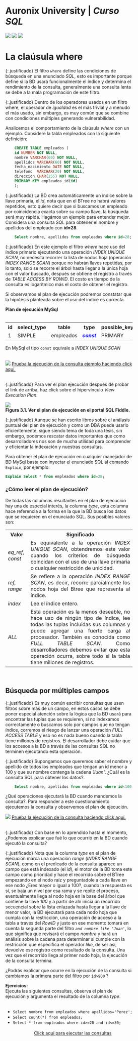 <link rel="stylesheet" type="text/css" href="estilos.css">
<div class="encabezado">
    <div class="h-izq">
        <h1 class="titulo-h1">Auronix University | <em>Curso SQL</em></h1>
    </div>
    <div class="h-der">
        <a href="indiceslentos.html"><img src="imagenes/previous.png"/></a>
        <a href="../"><img src="imagenes/home.png"/></a>
        <a href="#"><img src="imagenes/next.png"/></a>
    </div>   
</div>
 

# La claúsula where #

{:.justificado}
El filtro `where` define las condiciones de búsqueda en una enunciado *SQL*, esto es importante porque define si la BD usará funcionalmente el índice y determina el rendimiento de la consulta, generalmente una consulta lenta se debe a la mala programación de este filtro. 

{:.justificado}
Dentro de los operadores usados en un filtro where, el operador de *igualdad* es el más trivial y a menudo el más usado, sin embargo, es muy común que se combine con condiciones múltiples generando vulnerabilidad. 

Analicemos el comportamiento de la claúsula *where* con un ejemplo. Considere la tabla empleados con la siguiente definición:

```SQL
    CREATE TABLE empleados (
    id NUMBER NOT NULL,
    nombre VARCHAR(60) NOT NULL,
    apellidos VARCHAR(60) NOT NULL,
    fecha_nacimiento DATE NOT NULL,
    telefono  VARCHAR(20) NOT NULL,
    direccion CHAR(255) NOT NULL,
    PRIMARY KEY empleados_id(id)
    );
```

{:.justificado}
La BD crea automáticamente un índice sobre la llave primaria, el *id*, nota que en el BTree no habrá valores repetidos, esto quiere decir que si buscamos un empleado por coincidencia exacta sobre su campo llave, la búsqueda será muy rápida. Hagámos un ejemplo para entender mejor. Considera una consulta SQL para obtener el nombre y apellidos del empleado con **id=28**. 
```SQL
    Select nombre, apellidos from empleados where id=28;
```
{:.justificado}
En este ejemplo el filtro *where* hace uso del índice primario ejecutando una operación *INDEX UNIQUE SCAN*, no necesita recorrer la lista de nodos hoja (operación *INDEX RANGE SCAN*) porque no habrán llaves repetidas, por lo tanto, solo se recorre el árbol hasta llegar a la única hoja con el valor buscado, después se obtiene el registro a través de *TABLE ACCESS BY ROWID*. El costo en tiempo de la consulta es logarítmico más el costo de obtener el registro.

Si observamos el plan de ejecución podremos constatar que la hipotésis planteada sobre el uso del índice es correcta.

<div class="ejercicio execution-plan">
    <strong>Plan de ejecución MySql</strong><br/><br/>
    <table class="">
            <tr>
                <th>id</th>
                <th>select_type</th>
                <th>table</th>
                <th>type</th>
                <th>possible_keys</th>
                <th>key</th>
                <th>key_len</th>
                <th>ref</th>
                <th>rows</th>
                <th>filtered</th>
                <th>Extra</th>
            </tr>
            <tr>
                <td>1</td>
                <td>SIMPLE</td>
                <td>empleados</td>
                <td><strong><em style='color:blue;'>const</em></strong></td>
                <td>PRIMARY</td>
                <td>PRIMARY</td>
                <td>5</td>
                <td>const</td>
                <td>1</td>
                <td>100.0</td>
                <td>NULL</td>
            </tr>
    </table>    
    <p>En MySql el tipo <code>const</code> equivale a <em>INDEX UNIQUE SCAN</em></p>
</div>
<br/>

<div class="sugerencia">
    <img src="imagenes/test.png">
    <a href="http://sqlfiddle.com/#!9/16920e/1/0" target="_blank">Prueba la ejecución de la consulta ejemplo haciendo click aquí.</a>    
</div>
<br/>

{:.justificado}
Para ver el plan ejecución después de probar el link de arriba, haz click sobre el hipervínculo *View Execution Plan*.


<div class="img-centrada">
    <img src="imagenes/planejecucion1.png" /><br/>
    <strong>Figura 3.1. Ver el plan de ejecución en el portal SQL Fiddle.</strong>
</div>

{:.justificado}
Aunque se han escrito libros sobre el análasis puntual del plan de ejecución y como un DBA puede usarlo eficientemente, sigue siendo tema de toda una tésis, sin embargo, podemos rescatar datos importantes que como desarrolladores nos son de mucha utilidad para comprender y eficientar la indexación y nuestras consultas.

Para obtener el plan de ejecución en cualquier manejador de BD MySql basta con inyectar el enunciado SQL al comando <code> Explain</code>, por ejemplo:

```SQL
Explain Select * from empleados where id=28;
```

### ¿Cómo leer el plan de ejecución? ###

De todas las columnas resultantes en el plan de ejecución hay una de especial interés, la columna *type*, esta columna hace referencia a la forma en la que la BD busca los datos que se requieren en el enunciado SQL. Sus posibles valores son:

<table class="type-execution-plan">
    <tr>
        <th>Valor</th>
        <th>Significado</th>
    </tr>
    <tr>
        <td>eq_ref, const</td>
        <td>Es equivalente a la operación <em>INDEX UNIQUE SCAN</em>, obtendremos este valor cuando los criterios de búsqueda coincidan con el uso de una llave primaria o cualquier restricción de unicidad.</td>
    </tr>
    <tr>
        <td>ref, range</td>
        <td>Se refiere a la operación <em>INDEX RANGE SCAN</em>, es decir, recorre parcialmente los nodos hoja del Btree que representa al índice.</td>
    </tr>
    <tr>
        <td>index</td>
        <td>Lee el índice entero.</td>
    </tr>
    <tr>
        <td>ALL</td>
        <td>Esta operación es la menos deseable, no hace uso de ningún tipo de índice, lee todas las tuplas incluidas sus columnas y puede agregar una fuerte carga al procesador. También es conocida como <em>FULL TABLE SCAN</em>. Como desarrolladores debemos evitar que esta operación ocurra, sobre todo si la tabla tiene millones de registros.</td>
    </tr>
</table>
<br/>

## Búsqueda por múltiples campos ##

{:.justificado}
Es muy común escribir consultas que usen filtros sobre más de un campo, en estos casos se debe poner especial atención sobre la lógica que la BD usará para encontrar las tuplas que se requieren, si no indexamos correctamente o buscamos solo por campos que no tengan índice, corremos el riesgo de lanzar una operación *FULL ACCESS TABLE* y eso no es nada bueno cuando la tabla tiene millones de registros. El desarrollador debe cuidar que los accesos a la BD a través de las consultas SQL no terminen ejecutando esta operación.

{:.justificado}
Supongamos que queremos saber el nombre y apellido de todos los empleados que tengan un id menor a 100 y que su nombre contenga la cadena *'Juan'*. ¿Cuál es la consulta SQL para obtener los datos?.

```SQL
    Select nombre, apellidos from empleados where id<100 and nombre like '%Juan%';
```
¿Qué operaciones ejecutará la BD cuando mandemos la consulta?. Para responder a este cuestionamiento ejecutemos la consulta y observemos el plan de ejecución.

<div class="sugerencia">
    <img src="imagenes/test.png">
    <a href="http://sqlfiddle.com/#!9/37b7f4/1/0" target="_blank">Prueba la ejecución de la consulta haciendo click aquí.</a>    
</div>
<br/>

{:.justificado}
Con base en lo aprendido hasta el momento, ¿Podemos explicar que fué lo que ocurrió en la BD cuando ejecutó la consulta?

{:.justificado}
Nota que la columna *type* en el plan de ejecución marca una operación *range* (*INDEX RANGE SCAN*), como en el predicado de la consulta aparece un campo que está indexado (el *id*), el motor de la BD toma este campo como prioridad y hace el recorrido sobre el BTree empezando en el nodo raíz y preguntadole a cada llave en ese nodo ¿Eres mayor o igual a 100?, cuando la respuesta es sí, se baja un nivel por esa rama y se repite el proceso, eventualmente llega al nodo hoja en la base del árbol que contiene la llave *100* y a partir de ahí inicia un recorrido secuencial sobre la lista enlazada hasta llegar a la llave de menor valor, la BD ejecutará para cada nodo hoja que cumpla con la restricción, una operación de acceso a la tabla a través del *RowID* y justo en ese momento tomará en cuenta la segunda parte del filtro <code><em>and nombre like 'Juan'</em></code>, lo que significa que revisará el campo *nombre* y hará un análisis sobre la cadena para determinar si cumple con la restricción que especifica el operador *like*, de ser así, devuelve ese registro como resultado de la consulta. Una vez que el recorrido llega al primer nodo hoja, la ejecución de la consulta termina.

¿Podrás explicar que ocurre en la ejecución de la consulta si cambiamos la primera parte del filtro por `id>900` ? 

<div class="ejercicio">
<strong>Ejercicios:</strong><br/>
Ejecuta las siguientes consultas, observa el plan de ejecución y argumenta el resultado de la columna <em>type</em>.
<br/><br/>
<ul>
<li><code>Select nombre from empleados where apellidos='Perez';</code></li>
<li>
<code>Select count(*) from empleados;</code>
</li>
<li>
    <code>Select * from empleados where id>=20 and id<=30;</code>
</li>
<br/>
<div style="text-align:center;">
    <a href="http://sqlfiddle.com/#!9/37b7f4/12" target="_blank">Click aquí para ejecutar las consultas</a>
</div>
</div>
<br/>

<br/><br/>

<style>
    *{
        box-sizing:border-box !important;
    }
    .type-execution-plan th{
        text-align:center !important;

    }
    .type-execution-plan td{
        text-align:justify !important;
    }
    .type-execution-plan tr td:first-child{
        font-style:italic !important;
    }
</style>